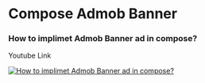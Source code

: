 # Compose Admob Banner
### How to implimet Admob Banner ad in compose?

Youtube Link

[![How to implimet Admob Banner ad in compose?](https://img.youtube.com/vi/vAlDqS6qj_E/0.jpg)](https://www.youtube.com/watch?v=vAlDqS6qj_E)


